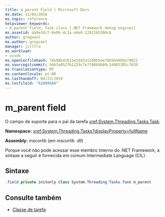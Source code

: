 ```yaml
---
title: m_parent Field | Microsoft Docs
ms.date: 11/04/2016
ms.topic: reference
helpviewer_keywords:
- m_parent field, Task class [.NET Framework debug engines]
ms.assetid: da9e3dc7-8e9b-4c3a-a9e0-12921b5300c6
author: gregvanl
ms.author: gregvanl
manager: jillfra
ms.workload:
- vssdk
ms.openlocfilehash: 7de88b41615e2d42a13d8b5ee78b564409a79022
ms.sourcegitcommit: 94b3a052fb1229c7e7f8804b09c1d403385c7630
ms.translationtype: MT
ms.contentlocale: pt-BR
ms.lasthandoff: 04/23/2019
ms.locfileid: "62889566"
---
```

# <a name="mparent-field"></a>m_parent field

O campo de suporte para o pai da tarefa <xref:System.Threading.Tasks.Task>.

**Namespace:** <xref:System.Threading.Tasks?displayProperty=fullName>

**Assembly:** mscorlib (em *mscorlib. dll*)

Porque você não pode acessar esse membro interno do .NET Framework, a sintaxe a seguir é fornecida em comum Intermediate Language (CIL).

## <a name="syntax"></a>Sintaxe

```csharp
.field private initonly class System.Threading.Tasks.Task m_parent
```

## <a name="see-also"></a>Consulte também

- [Classe de tarefa](../../extensibility/debugger/task-class-internal-members.md)